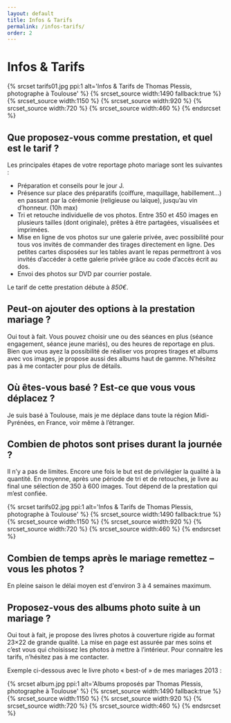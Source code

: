 ```yaml
---
layout: default
title: Infos & Tarifs
permalink: /infos-tarifs/
order: 2
---
```


# Infos & Tarifs

<span class="image fit">
{% srcset tarifs01.jpg ppi:1 alt='Infos & Tarifs de Thomas Plessis, photographe à Toulouse' %}
    {% srcset_source width:1490 fallback:true %} 
    {% srcset_source width:1150 %}
    {% srcset_source width:920 %}
    {% srcset_source width:720 %}
    {% srcset_source width:460 %}
{% endsrcset %}
</span>

## Que proposez-vous comme prestation, et quel est le tarif ?

Les principales étapes de votre reportage photo mariage sont les suivantes :

- Préparation et conseils pour le jour J.  
- Présence sur place des préparatifs (coiffure, maquillage, habillement…) en passant par la cérémonie (religieuse ou laïque), jusqu’au vin d’honneur. (10h max)  
- Tri et retouche individuelle de vos photos. Entre 350 et 450 images en plusieurs tailles (dont originale), prêtes à être partagées, visualisées et imprimées.  
- Mise en ligne de vos photos sur une galerie privée, avec possibilité pour tous vos invités de commander des tirages directement en ligne. Des petites cartes 
disposées sur les tables avant le repas permettront à vos invités d’accéder à cette galerie privée grâce au code d’accès écrit au dos.  
- Envoi des photos sur DVD par courrier postale.  

Le tarif de cette prestation débute à *850€*.

## Peut-on ajouter des options à la prestation mariage ?

Oui tout à fait. Vous pouvez choisir une ou des séances en plus (séance engagement, séance jeune mariés), ou des heures de reportage en plus. Bien que vous ayez
 la possibilité de réaliser vos propres tirages et albums avec vos images, je propose aussi des albums haut de gamme. N’hésitez pas à me contacter pour plus de 
 détails.

## Où êtes-vous basé ? Est-ce que vous vous déplacez ?

Je suis basé à Toulouse, mais je me déplace dans toute la région Midi-Pyrénées, en France, voir même à l’étranger.

## Combien de photos sont prises durant la journée ?

Il n’y a pas de limites. Encore une fois le but est de privilégier la qualité à la quantité. En moyenne, après une période de tri et de retouches, je livre au 
final une sélection de 350 à 600 images. Tout dépend de la prestation qui m’est confiée.

<span class="image fit">
{% srcset tarifs02.jpg ppi:1 alt='Infos & Tarifs de Thomas Plessis, photographe à Toulouse' %}
    {% srcset_source width:1490 fallback:true %} 
    {% srcset_source width:1150 %}
    {% srcset_source width:920 %}
    {% srcset_source width:720 %}
    {% srcset_source width:460 %}
{% endsrcset %}
</span>

## Combien de temps après le mariage remettez –vous les photos ?

En pleine saison le délai moyen est d'environ 3 à 4 semaines maximum.

## Proposez-vous des albums photo suite à un mariage ?

Oui tout à fait, je propose des livres photos à couverture rigide au format 23×22 de grande qualité. La mise en page est assurée par mes soins et c’est vous 
qui choisissez les photos à mettre à l’intérieur. Pour connaitre les tarifs, n’hésitez pas à me contacter.  
  
Exemple ci-dessous avec le livre photo « best-of » de mes mariages 2013 :  

<span class="image fit">
{% srcset album.jpg ppi:1 alt='Albums proposés par Thomas Plessis, photographe à Toulouse' %}
    {% srcset_source width:1490 fallback:true %} 
    {% srcset_source width:1150 %}
    {% srcset_source width:920 %}
    {% srcset_source width:720 %}
    {% srcset_source width:460 %}
{% endsrcset %}
</span>